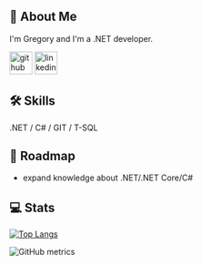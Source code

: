 ## 🚀 About Me
I'm Gregory and I'm a .NET developer.

[<img src='https://cdn.jsdelivr.net/npm/simple-icons@3.0.1/icons/github.svg' alt='github' height='40'>](https://github.com/gwalus)   [<img src='https://cdn.jsdelivr.net/npm/simple-icons@3.0.1/icons/linkedin.svg' alt='linkedin' height='40'>](https://www.linkedin.com/in/grzegorz-waluś-826bb6203/)  

## 🛠 Skills
.NET / C# / GIT / T-SQL

## 🚗 Roadmap

- expand knowledge about .NET/.NET Core/C#

## 💻 Stats

[![Top Langs](https://github-readme-stats.vercel.app/api/top-langs/?username=gwalus)](https://github.com/anuraghazra/github-readme-stats)

![GitHub metrics](https://metrics.lecoq.io/gwalus)  
